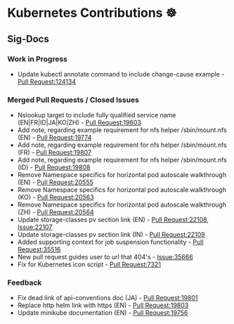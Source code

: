 # Kubernetes Contributions ☸️

## Sig-Docs

### Work in Progress

- Update kubectl annotate command to include change-cause example - [Pull Request:124134](https://github.com/kubernetes/kubernetes/pull/124134)

### Merged Pull Requests / Closed Issues

- Nslookup target to include fully qualified service name (EN|FR|ID|JA|KO|ZH) - [Pull Request:19603](https://github.com/kubernetes/website/pull/19603)
- Add note, regarding example requirement for nfs helper /sbin/mount.nfs (EN) - [Pull Request:19774](https://github.com/kubernetes/website/pull/19774)
- Add note, regarding example requirement for nfs helper /sbin/mount.nfs (FR) - [Pull Request:19807](https://github.com/kubernetes/website/pull/19807)
- Add note, regarding example requirement for nfs helper /sbin/mount.nfs (ID) - [Pull Request:19808](https://github.com/kubernetes/website/pull/19808)
- Remove Namespace specifics for horizontal pod autoscale walkthrough (EN) - [Pull Request:20555](https://github.com/kubernetes/website/pull/20555)
- Remove Namespace specifics for horizontal pod autoscale walkthrough (KO) - [Pull Request:20563](https://github.com/kubernetes/website/pull/20563)
- Remove Namespace specifics for horizontal pod autoscale walkthrough (ZH) - [Pull Request:20564](https://github.com/kubernetes/website/pull/20564)
- Update storage-classes pv section link (EN) - [Pull Request:22108](https://github.com/kubernetes/website/pull/22108), [Issue:22107](https://github.com/kubernetes/website/issues/22107)
- Update storage-classes pv section link (IN) - [Pull Request:22109](https://github.com/kubernetes/website/pull/22109)
- Added supporting context for job suspension functionality - [Pull Request:35516](https://github.com/kubernetes/website/pull/35516)
- New pull request guides user to url that 404's - [Issue:35666](https://github.com/kubernetes/website/issues/35666)
- Fix for Kubernetes icon script - [Pull Request:7321](https://github.com/kubernetes/community/pull/7321)

### Feedback

- Fix dead link of api-conventions doc (JA) - [Pull Request:19801](https://github.com/kubernetes/website/pull/19801)
- Replace http helm link with https (EN) - [Pull Request:19803](https://github.com/kubernetes/website/pull/19803)
- Update minikube documentation (EN) - [Pull Request:19756](https://github.com/kubernetes/website/pull/19756)

